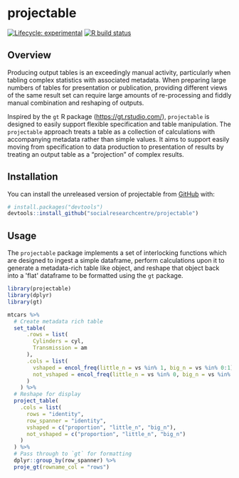 
# projectable

<!-- badges: start -->
[![Lifecycle: experimental](https://img.shields.io/badge/lifecycle-experimental-orange.svg)](https://www.tidyverse.org/lifecycle/#experimental)
[![R build status](https://github.com/socialresearchcentre/projectable/workflows/R-CMD-check/badge.svg)](https://github.com/socialresearchcentre/projectable/actions)
<!-- badges: end -->

## Overview

Producing output tables is an exceedingly manual activity, particularly when
tabling complex statistics with associated metadata. When preparing large
numbers of tables for presentation or publication, providing different views of
the same result set can require large amounts of re-processing and fiddly manual
combination and reshaping of outputs.

Inspired by the `gt` R package (https://gt.rstudio.com/), `projectable` is
designed to easily support flexible specification and table manipulation. The
`projectable` approach treats a table as a collection of calculations with
accompanying metadata rather than simple values. It aims to support easily
moving from specification to data production to presentation of results by
treating an output table as a “projection” of complex results.

## Installation

You can install the unreleased version of projectable from
[GitHub](https://github.com/) with:

``` r
# install.packages("devtools")
devtools::install_github("socialresearchcentre/projectable")
```

## Usage

The `projectable` package implements a set of interlocking functions which are
designed to ingest a simple dataframe, perform calculations upon it to 
generate a metadata-rich table like object, and reshape that object back into
a 'flat' dataframe to be formatted using the `gt` package.

``` r
library(projectable)
library(dplyr)
library(gt)

mtcars %>% 
  # Create metadata rich table
  set_table(
      .rows = list(
        Cylinders = cyl,
        Transmission = am
      ),
      .cols = list(
        vshaped = encol_freq(little_n = vs %in% 1, big_n = vs %in% 0:1),
        not_vshaped = encol_freq(little_n = vs %in% 0, big_n = vs %in% 0:1)
      )
    ) %>% 
  # Reshape for display 
  project_table(
    .cols = list(
      rows = "identity",
      row_spanner = "identity",
      vshaped = c("proportion", "little_n", "big_n"),
      not_vshaped = c("proportion", "little_n", "big_n")
    )
  ) %>% 
  # Pass through to `gt` for formatting
  dplyr::group_by(row_spanner) %>% 
  proje_gt(rowname_col = "rows")
  
```

